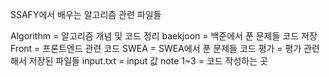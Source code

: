 SSAFY에서 배우는 알고리즘 관련 파일들

Algorithm = 알고리즘 개념 및 코드 정리
baekjoon = 백준에서 푼 문제들 코드 저장
Front = 프론트엔드 관련 코드
SWEA = SWEA에서 푼 문제들 코드
평가 = 평가 관련해서 저장된 파일들
input.txt = input 값
note 1~3 = 코드 작성하는 곳
